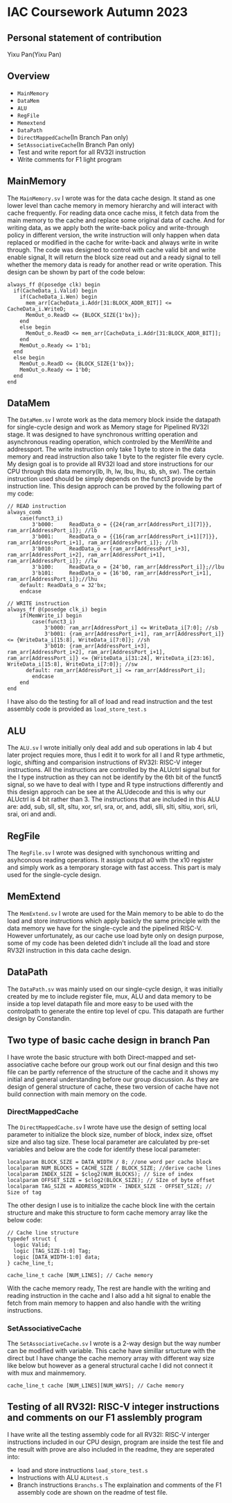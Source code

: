 # IAC Coursework Autumn 2023
## Personal statement of  contribution
Yixu Pan(Yixu Pan) 
## Overview

* `MainMemory`
* `DataMem`
* `ALU`
* `RegFile`
* `Memextend`
* `DataPath`
* `DirectMappedCache`(In Branch Pan only)
* `SetAssociativeCache`(In Branch Pan only)
* Test and write report for all RV32I instruction
* Write comments for F1 light program

## MainMemory
The `MainMemory.sv` I wrote was for the data cache design. It stand as one lower level than cache memory in memory hierarchy and will interact with cache frequently. For reading data once cache miss, it fetch data from the main memory to the cache and replace some original data of cache. And for writing data, as we apply both the write-back policy and write-through policy in different version, the write instruction will only happen when data replaced or modified in the cache for write-back and always write in write through. 
The code was designed to control with cache valid bit and write enable signal, It will return the block size read out and a ready signal to tell whether the memory data is ready for another read or write operation. This design can be shown by part of the code below:
```
always_ff @(posedge clk) begin
  if(CacheData_i.Valid) begin
    if(CacheData_i.Wen) begin
      mem_arr[CacheData_i.Addr[31:BLOCK_ADDR_BIT]] <= CacheData_i.WriteD;
      MemOut_o.ReadD <= {BLOCK_SIZE{1'bx}};
    end
    else begin
      MemOut_o.ReadD <= mem_arr[CacheData_i.Addr[31:BLOCK_ADDR_BIT]];
    end
    MemOut_o.Ready <= 1'b1;
  end
  else begin
    MemOut_o.ReadD <= {BLOCK_SIZE{1'bx}};
    MemOut_o.Ready <= 1'b0;
  end
end
```

## DataMem
The `DataMem.sv` I wrote work as the data memory block inside the datapath for single-cycle design and work as Memory stage for Pipelined RV32I stage. It was designed to have synchronous writting operation and asynchronous reading operation, which controled by the MemWrite and addressport. The write instruction only take 1 byte to store in the data memory and read instruction also take 1 byte to the register file every cycle.
My design goal is to provide all RV32I load and store instructions for our CPU through this data memory(lb, lh, lw, lbu, lhu, sb, sh, sw). The certain instruction used should be simply depends on the funct3 provide by the instruction line. This design approch can be proved by the following part of my code:

```
// READ instruction
always_comb
	case(funct3_i)
		3'b000:		ReadData_o = {{24{ram_arr[AddressPort_i][7]}}, ram_arr[AddressPort_i]}; //lb
		3'b001:		ReadData_o = {{16{ram_arr[AddressPort_i+1][7]}}, ram_arr[AddressPort_i+1], ram_arr[AddressPort_i]}; //lh
		3'b010:		ReadData_o = {ram_arr[AddressPort_i+3], ram_arr[AddressPort_i+2], ram_arr[AddressPort_i+1], ram_arr[AddressPort_i]}; //lw
		3'b100:		ReadData_o = {24'b0, ram_arr[AddressPort_i]};//lbu
		3'b101:		ReadData_o = {16'b0, ram_arr[AddressPort_i+1], ram_arr[AddressPort_i]};//lhu
    default: ReadData_o = 32'bx;
	endcase

// WRITE instruction
always_ff @(posedge clk_i) begin
	if(MemWrite_i) begin
		case(funct3_i)
			3'b000: ram_arr[AddressPort_i] <= WriteData_i[7:0]; //sb
			3'b001: {ram_arr[AddressPort_i+1], ram_arr[AddressPort_i]} <= {WriteData_i[15:8], WriteData_i[7:0]}; //sh
			3'b010: {ram_arr[AddressPort_i+3], ram_arr[AddressPort_i+2], ram_arr[AddressPort_i+1], ram_arr[AddressPort_i]} <= {WriteData_i[31:24], WriteData_i[23:16], WriteData_i[15:8], WriteData_i[7:0]}; //sw
      default: ram_arr[AddressPort_i] <= ram_arr[AddressPort_i];
		endcase
	end
end
```

I have also do the testing for all of load and read instruction and the test assembly code is provided as `load_store_test.s`

## ALU
The `ALU.sv` I wrote initially only deal add and sub operations in lab 4 but later project requies more, thus I edit it to work for all I and R type arthmetic, logic, shifting and comparision instructions of RV32I: RISC-V integer instructions. All the instructions are controlled by the ALUctrl signal but for the I type instruction as they can not be identify by the 6th bit of the funct5 signal, so we have to deal with I type and R type instructions differently and this design approch can be see at the ALUdecode and this is why our ALUctrl is 4 bit rather than 3.
The instructions that are included in this ALU are: add, sub, sll, slt, sltu, xor, srl, sra, or, and, addi, slli, slti, sltiu, xori, srli, srai, ori and andi.

## RegFile
The `RegFile.sv` I wrote was designed with synchonous writting and asyhconous reading operations. It assign output a0 with the x10 register and simply work as a temporary storage with fast access. This part is maly used for the single-cycle design.

## MemExtend
The `MemExtend.sv` I wrote are used for the Main memory to be able to do the load and store instructions which apply basicly the same principle with the data memory we have for the single-cycle and the pipelined RISC-V. However unfortunately, as our cache use load byte only on design purpose, some of my code has been deleted didn't include all the load and store RV32I instruction in this data cache design.

## DataPath
The `DataPath.sv` was mainly used on our single-cycle design, it was initially created by me to include register file, mux, ALU and data memory to be inside a top level datapath file and more easy to be used with the controlpath to generate the entire top level of cpu. This datapath are further design by Constandin.

## Two type of basic cache design in branch Pan
I have wrote the basic structure with both Direct-mapped and set-associative cache before our group work out our final design and this two file can be partly referrence of the structure of the cache and it shows my initial and general understanding before our group discussion. As they are design of general structure of cache, these two version of cache have not build connection with main memory on the code.

### DirectMappedCache
The `DirectMappedCache.sv` I wrote have use the design of setting local parameter to initialize the block size, number of block, index size, offset size and also tag size. These local parameter are calculated by pre-set variables and below are the code for identify these local parameter:
```
localparam BLOCK_SIZE = DATA_WIDTH / 8; //one word per cache block 
localparam NUM_BLOCKS = CACHE_SIZE / BLOCK_SIZE; //derive cache lines
localparam INDEX_SIZE = $clog2(NUM_BLOCKS); // Size of index
localparam OFFSET_SIZE = $clog2(BLOCK_SIZE); // SIze of byte offset
localparam TAG_SIZE = ADDRESS_WIDTH - INDEX_SIZE - OFFSET_SIZE; // Size of tag
```
The other design I use is to initialize the cache block line with the certain structure and make this structure to form cache memory array like the below code:
```
// Cache line structure
typedef struct {
  logic Valid;
  logic [TAG_SIZE-1:0] Tag;
  logic [DATA_WIDTH-1:0] data;
} cache_line_t;

cache_line_t cache [NUM_LINES]; // Cache memory
```
With the cache memory ready, The rest are handle with the writing and reading instruction in the cache and I also add a hit signal to enable the fetch from main memory to happen and also handle with the writing instructions.
### SetAssociativeCache
The `SetAssociativeCache.sv` I wrote is a 2-way design but the way number can be modified with variable. This cache have simillar srtucture with the direct but I have change the cache memory array with different way size like below but however as a general structural cache I did not connect it with mux and mainmemory.
```
cache_line_t cache [NUM_LINES][NUM_WAYS]; // Cache memory
```

## Testing of all RV32I: RISC-V integer instructions and comments on our F1 asslembly program
I have write all the testing assembly code for all RV32I: RISC-V interger instructions included in our CPU design, program are inside the test file and the result with prove are also included in the readme, they are seperated into:
* load and store instructions `load_store_test.s`
* Instructions with ALU `ALUtest.s`
* Branch instructions `Branchs.s`
The explaination and comments of the F1 assembly code are shown on the readme of test file.